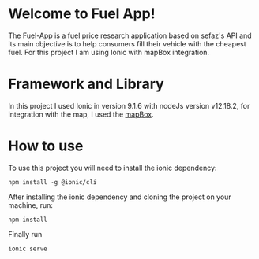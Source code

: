 # Welcome to Fuel App!

The Fuel-App is a fuel price research application based on sefaz's API and its main objective is to help consumers fill their vehicle with the cheapest fuel.
For this project I am using Ionic with mapBox integration.


# Framework and Library

In this project I used Ionic in version 9.1.6 with nodeJs version v12.18.2, for integration with the map, I used the [mapBox](https://www.mapbox.com/).

# How to use

 To use this project you will need to install the ionic dependency:
```
npm install -g @ionic/cli
```
After installing the ionic dependency and cloning the project on your machine, run:
```
npm install
```
Finally run
```
ionic serve
```

